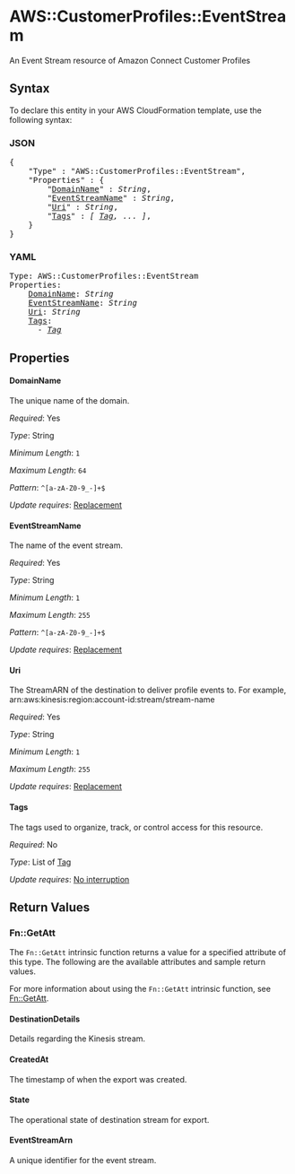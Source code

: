 # AWS::CustomerProfiles::EventStream

An Event Stream resource of Amazon Connect Customer Profiles

## Syntax

To declare this entity in your AWS CloudFormation template, use the following syntax:

### JSON

<pre>
{
    "Type" : "AWS::CustomerProfiles::EventStream",
    "Properties" : {
        "<a href="#domainname" title="DomainName">DomainName</a>" : <i>String</i>,
        "<a href="#eventstreamname" title="EventStreamName">EventStreamName</a>" : <i>String</i>,
        "<a href="#uri" title="Uri">Uri</a>" : <i>String</i>,
        "<a href="#tags" title="Tags">Tags</a>" : <i>[ <a href="tag.md">Tag</a>, ... ]</i>,
    }
}
</pre>

### YAML

<pre>
Type: AWS::CustomerProfiles::EventStream
Properties:
    <a href="#domainname" title="DomainName">DomainName</a>: <i>String</i>
    <a href="#eventstreamname" title="EventStreamName">EventStreamName</a>: <i>String</i>
    <a href="#uri" title="Uri">Uri</a>: <i>String</i>
    <a href="#tags" title="Tags">Tags</a>: <i>
      - <a href="tag.md">Tag</a></i>
</pre>

## Properties

#### DomainName

The unique name of the domain.

_Required_: Yes

_Type_: String

_Minimum Length_: <code>1</code>

_Maximum Length_: <code>64</code>

_Pattern_: <code>^[a-zA-Z0-9_-]+$</code>

_Update requires_: [Replacement](https://docs.aws.amazon.com/AWSCloudFormation/latest/UserGuide/using-cfn-updating-stacks-update-behaviors.html#update-replacement)

#### EventStreamName

The name of the event stream.

_Required_: Yes

_Type_: String

_Minimum Length_: <code>1</code>

_Maximum Length_: <code>255</code>

_Pattern_: <code>^[a-zA-Z0-9_-]+$</code>

_Update requires_: [Replacement](https://docs.aws.amazon.com/AWSCloudFormation/latest/UserGuide/using-cfn-updating-stacks-update-behaviors.html#update-replacement)

#### Uri

The StreamARN of the destination to deliver profile events to. For example, arn:aws:kinesis:region:account-id:stream/stream-name

_Required_: Yes

_Type_: String

_Minimum Length_: <code>1</code>

_Maximum Length_: <code>255</code>

_Update requires_: [Replacement](https://docs.aws.amazon.com/AWSCloudFormation/latest/UserGuide/using-cfn-updating-stacks-update-behaviors.html#update-replacement)

#### Tags

The tags used to organize, track, or control access for this resource.

_Required_: No

_Type_: List of <a href="tag.md">Tag</a>

_Update requires_: [No interruption](https://docs.aws.amazon.com/AWSCloudFormation/latest/UserGuide/using-cfn-updating-stacks-update-behaviors.html#update-no-interrupt)

## Return Values

### Fn::GetAtt

The `Fn::GetAtt` intrinsic function returns a value for a specified attribute of this type. The following are the available attributes and sample return values.

For more information about using the `Fn::GetAtt` intrinsic function, see [Fn::GetAtt](https://docs.aws.amazon.com/AWSCloudFormation/latest/UserGuide/intrinsic-function-reference-getatt.html).

#### DestinationDetails

Details regarding the Kinesis stream.

#### CreatedAt

The timestamp of when the export was created.

#### State

The operational state of destination stream for export.

#### EventStreamArn

A unique identifier for the event stream.
